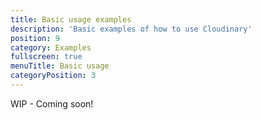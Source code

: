 ```yaml
---
title: Basic usage examples
description: 'Basic examples of how to use Cloudinary'
position: 9
category: Examples
fullscreen: true
menuTitle: Basic usage
categoryPosition: 3
---
```


WIP - Coming soon!
